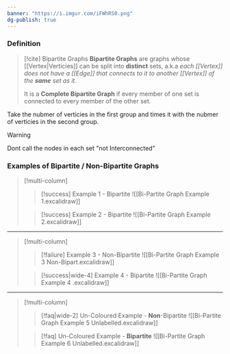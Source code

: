 ```yaml
---
banner: "https://i.imgur.com/iFWhRS0.png"
dg-publish: true
---
```



### Definition
>[!cite] Bipartite Graphs
>**Bipartite Graphs** are graphs whose [[Vertex|Verticies]] can be split into **distinct** sets, a.k.a *each [[Vertex]] does not have a [[Edge]] that connects to it to another [[Vertex]] of the **same** set as it.*
>
>It is a **Complete Bipartite Graph** if every member of one set is connected to every member of the other set.

Take the nubmer of verticies in the first group and times it with the nubmer of verticies in the second group.

>[!warning]
>Dont call the nodes in each set "not Interconnected"



### Examples of Bipartite / Non-Bipartite Graphs
>[!multi-column]
>
>>[!success] Example 1 - Bipartite
>>![[Bi-Partite Graph Example 1.excalidraw]]
>
>>[!success] Example 2 - Bipartite
>>![[Bi-Partite Graph Example 2.excalidraw]]
>
---
>[!multi-column]
>
>>[!failure] Example 3 - Non-Bipartite
>>![[Bi-Partite Graph Example 3 Non-Bipart.excalidraw]]
>
>>[!success|wide-4] Example 4 - Bipartite
>>![[Bi-Partite Graph Example 4 .excalidraw]]
---
>[!multi-column]
>>[!faq|wide-2] Un-Coloured Example - **Non**-Bipartite
>>![[Bi-Partite Graph Example 5 Unlabelled.excalidraw]]
>
>>[!faq] Un-Coloured Example - **Bipartite**
>>![[Bi-Partite Graph Example 6 Unlabelled.excalidraw]]







